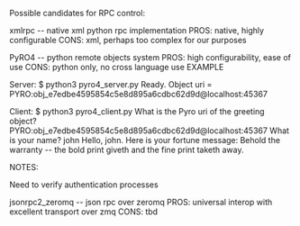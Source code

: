 Possible candidates for RPC control:

xmlrpc  --  native xml python rpc implementation
PROS: native, highly configurable
CONS: xml, perhaps too complex for our purposes







PyRO4  --  python remote objects system
PROS: high configurability, ease of use
CONS: python only, no cross language use
EXAMPLE

Server:
$ python3 pyro4_server.py Ready. Object uri = PYRO:obj_e7edbe4595854c5e8d895a6cdbc62d9d@localhost:45367


Client:
$ python3 pyro4_client.py What is the Pyro uri of the greeting object? PYRO:obj_e7edbe4595854c5e8d895a6cdbc62d9d@localhost:45367
What is your name? john
Hello, john. Here is your fortune message:
Behold the warranty -- the bold print giveth and the fine print taketh away.

NOTES:

Need to verify authentication processes





jsonrpc2_zeromq --  json rpc over zeromq
PROS: universal interop with excellent transport over zmq
CONS: tbd
